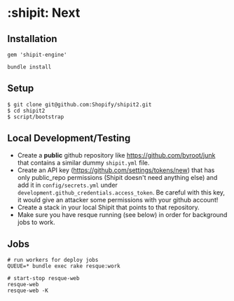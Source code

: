 # :shipit: Next

## Installation

```
gem 'shipit-engine'
```

```
bundle install
```


## Setup

```shell
$ git clone git@github.com:Shopify/shipit2.git
$ cd shipit2
$ script/bootstrap
```

## Local Development/Testing

- Create a **public** github repository like https://github.com/byroot/junk that
  contains a similar dummy `shipit.yml` file.
- Create an API key (https://github.com/settings/tokens/new) that has only
  public_repo permissions (Shipit doesn't need anything else) and add it in
  `config/secrets.yml` under `development.github_credentials.access_token`. Be
  careful with this key, it would give an attacker some permissions with your
  github account!
- Create a stack in your local Shipit that points to that repository.
- Make sure you have resque running (see below) in order for background jobs to
  work.

## Jobs

```shell
# run workers for deploy jobs
QUEUE=* bundle exec rake resque:work

# start-stop resque-web
resque-web
resque-web -K
```

